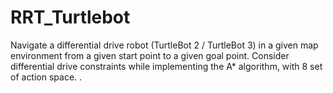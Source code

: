 # RRT_Turtlebot
Navigate a differential drive robot (TurtleBot 2 / TurtleBot 3) in a given map environment from a given start point to a given goal point. Consider differential drive constraints while implementing the A* algorithm, with 8 set of action space. .
